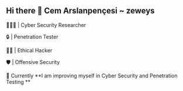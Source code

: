 ## Hi there 👋 Cem Arslanpençesi ~ zeweys

👨🏻‍💻 | Cyber Security Researcher

🔒 | Penetration Tester

🏴‍☠️ | Ethical Hacker

🛡️ | Offensive Security

🌱 Currently **I am improving myself in Cyber ​​Security and Penetration Testing **

